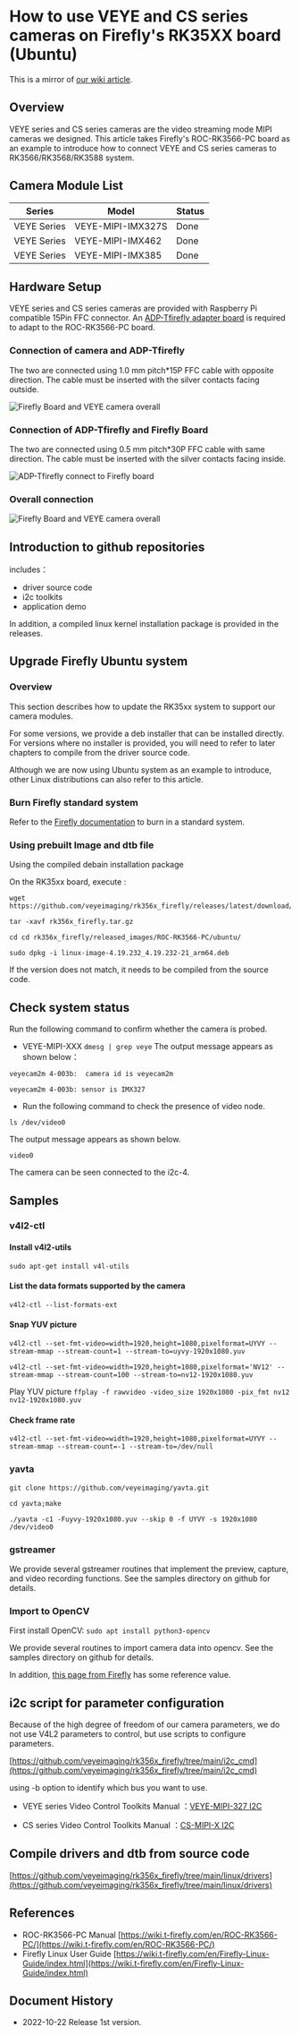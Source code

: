 # How to use VEYE and CS series cameras on Firefly's RK35XX board (Ubuntu)
This is a mirror of [our wiki article](http://wiki.veye.cc/index.php/VEYE_CS_Camera_on_Firfly_Boards).
## Overview
VEYE series and CS series cameras are the video streaming mode MIPI cameras we designed. This article takes Firefly's ROC-RK3566-PC board as an example to introduce how to connect VEYE and CS series cameras to RK3566/RK3568/RK3588 system.
## Camera Module List

| Series  | Model  | Status  |
| ------------ | ------------ | ------------ |
| VEYE Series  | VEYE-MIPI-IMX327S  | Done  |
| VEYE Series  | VEYE-MIPI-IMX462  | Done  |
| VEYE Series  | VEYE-MIPI-IMX385  | Done  |
## Hardware Setup
VEYE series and CS series cameras are provided with Raspberry Pi compatible 15Pin FFC connector. An [ADP-Tfirefly adapter board](resources/ADP-Tfirefly-V1.0.pdf) is required to adapt to the ROC-RK3566-PC board.
### Connection of camera and ADP-Tfirefly
The two are connected using 1.0 mm pitch*15P FFC cable with opposite direction. The cable must be inserted with the silver contacts facing outside.

![Firefly Board and VEYE camera overall](resources/Firefly%20Board%20and%20VEYE%20camera%20overall.jpg)

### Connection of ADP-Tfirefly and Firefly Board
The two are connected using 0.5 mm pitch*30P FFC cable with same direction. The cable must be inserted with the silver contacts facing inside.

![ADP-Tfirefly connect to Firefly board](resources/ADP-Tfirefly%20connect%20to%20Firefly%20board.jpg)

### Overall connection
![Firefly Board and VEYE camera overall](resources/Firefly%20Board%20and%20VEYE%20camera%20overall.jpg)
## Introduction to github repositories
includes：
- driver source code
- i2c toolkits
- application demo

In addition, a compiled linux kernel installation package is provided in the releases.

## Upgrade Firefly Ubuntu system
### Overview
This section describes how to update the RK35xx system to support our camera modules.

For some versions, we provide a deb installer that can be installed directly. For versions where no installer is provided, you will need to refer to later chapters to compile from the driver source code.

Although we are now using Ubuntu system as an example to introduce, other Linux distributions can also refer to this article.

### Burn Firefly standard system
Refer to the [Firefly documentation](https://wiki.t-firefly.com/en/ROC-RK3566-PC/01-bootmode.html) to burn in a standard system.

### Using prebuilt Image and dtb file
Using the compiled debain installation package

On the RK35xx board, execute :
```
wget https://github.com/veyeimaging/rk356x_firefly/releases/latest/download/rk356x_firefly.tar.gz

tar -xavf rk356x_firefly.tar.gz

cd cd rk356x_firefly/released_images/ROC-RK3566-PC/ubuntu/

sudo dpkg -i linux-image-4.19.232_4.19.232-21_arm64.deb
```
If the version does not match, it needs to be compiled from the source code.

## Check system status
Run the following command to confirm whether the camera is probed.
- VEYE-MIPI-XXX
`dmesg | grep veye`
The output message appears as shown below：
```
veyecam2m 4-003b:  camera id is veyecam2m

veyecam2m 4-003b: sensor is IMX327
```
- Run the following command to check the presence of video node.

`ls /dev/video0`

The output message appears as shown below.

`video0`

The camera can be seen connected to the i2c-4.

## Samples
### v4l2-ctl

#### Install v4l2-utils

`sudo apt-get install v4l-utils`

####  List the data formats supported by the camera

`v4l2-ctl --list-formats-ext`

#### Snap YUV picture
`v4l2-ctl --set-fmt-video=width=1920,height=1080,pixelformat=UYVY --stream-mmap --stream-count=1 --stream-to=uyvy-1920x1080.yuv`

`v4l2-ctl --set-fmt-video=width=1920,height=1080,pixelformat='NV12' --stream-mmap --stream-count=100 --stream-to=nv12-1920x1080.yuv`

Play YUV picture
`ffplay -f rawvideo -video_size 1920x1080 -pix_fmt nv12 nv12-1920x1080.yuv`

#### Check frame rate
`v4l2-ctl --set-fmt-video=width=1920,height=1080,pixelformat=UYVY --stream-mmap --stream-count=-1 --stream-to=/dev/null`

### yavta
```
git clone https://github.com/veyeimaging/yavta.git

cd yavta;make

./yavta -c1 -Fuyvy-1920x1080.yuv --skip 0 -f UYVY -s 1920x1080 /dev/video0
```

### gstreamer
We provide several gstreamer routines that implement the preview, capture, and video recording functions. See the samples directory on github for details.

### Import to OpenCV

First install OpenCV:
`sudo apt install python3-opencv`

We provide several routines to import camera data into opencv. See the samples directory on github for details.

In addition, [this page from Firefly](https://wiki.t-firefly.com/en/Firefly-Linux-Guide/demo_OpenCV_support.html) has some reference value.

## i2c script for parameter configuration

Because of the high degree of freedom of our camera parameters, we do not use V4L2 parameters to control, but use scripts to configure parameters.

[https://github.com/veyeimaging/rk356x_firefly/tree/main/i2c_cmd](https://github.com/veyeimaging/rk356x_firefly/tree/main/i2c_cmd)

using -b option to identify which bus you want to use.

- VEYE series
Video Control Toolkits Manual ：[VEYE-MIPI-327 I2C](http://wiki.veye.cc/index.php/VEYE-MIPI-290/327_i2c/)

- CS series
Video Control Toolkits Manual ：[CS-MIPI-X I2C](http://wiki.veye.cc/index.php/CS-MIPI-X_i2c)

##  Compile drivers and dtb from source code
[https://github.com/veyeimaging/rk356x_firefly/tree/main/linux/drivers](https://github.com/veyeimaging/rk356x_firefly/tree/main/linux/drivers)

## References
- ROC-RK3566-PC Manual
[https://wiki.t-firefly.com/en/ROC-RK3566-PC/](https://wiki.t-firefly.com/en/ROC-RK3566-PC/)
- Firefly Linux User Guide
[https://wiki.t-firefly.com/en/Firefly-Linux-Guide/index.html](https://wiki.t-firefly.com/en/Firefly-Linux-Guide/index.html)

## Document History
- 2022-10-22
Release 1st version.
